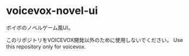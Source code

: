 # voicevox-novel-ui
 ボイボのノベルゲーム風UI。

このリポジトリをVOICEVOX開発以外のために使用しないでください。
Use this repository only for voicevox.